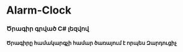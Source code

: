 # Alarm-Clock
### Ծրագիր գրված C# լեզվով 
#### Ծրագիրը   համակարգչի համար ծառայում է որպես  Զարդուցիչ

